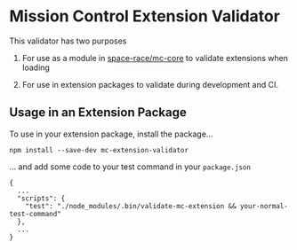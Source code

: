 # Mission Control Extension Validator

This validator has two purposes

1. For use as a module in [space-race/mc-core](https://github.com/space-race/mc-core) to validate extensions when loading

2. For use in extension packages to validate during development and CI.

## Usage in an Extension Package

To use in your extension package, install the package...

```
npm install --save-dev mc-extension-validator
```


... and add some code to your test command in your `package.json`

```
{
  ...
  "scripts": {
    "test": "./node_modules/.bin/validate-mc-extension && your-normal-test-command"
  },
  ...
}
```
